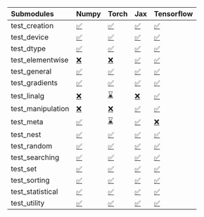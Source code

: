 | Submodules        | Numpy                                                                                                                           | Torch                                                                                                                           | Jax                                                                                                                             | Tensorflow                                                                                                                      |
|:------------------|:--------------------------------------------------------------------------------------------------------------------------------|:--------------------------------------------------------------------------------------------------------------------------------|:--------------------------------------------------------------------------------------------------------------------------------|:--------------------------------------------------------------------------------------------------------------------------------|
| test_creation     | <a href="https://github.com/unifyai/ivy/runs/7872406752?check_suite_focus=true" rel="noopener noreferrer" target="_blank">✅</a> | <a href="https://github.com/unifyai/ivy/runs/7872407760?check_suite_focus=true" rel="noopener noreferrer" target="_blank">✅</a> | <a href="https://github.com/unifyai/ivy/runs/7872408813?check_suite_focus=true" rel="noopener noreferrer" target="_blank">✅</a> | <a href="https://github.com/unifyai/ivy/runs/7872409799?check_suite_focus=true" rel="noopener noreferrer" target="_blank">✅</a> |
| test_device       | <a href="https://github.com/unifyai/ivy/runs/7872406824?check_suite_focus=true" rel="noopener noreferrer" target="_blank">✅</a> | <a href="https://github.com/unifyai/ivy/runs/7872407826?check_suite_focus=true" rel="noopener noreferrer" target="_blank">✅</a> | <a href="https://github.com/unifyai/ivy/runs/7872408876?check_suite_focus=true" rel="noopener noreferrer" target="_blank">✅</a> | <a href="https://github.com/unifyai/ivy/runs/7872409855?check_suite_focus=true" rel="noopener noreferrer" target="_blank">✅</a> |
| test_dtype        | <a href="https://github.com/unifyai/ivy/runs/7872406917?check_suite_focus=true" rel="noopener noreferrer" target="_blank">✅</a> | <a href="https://github.com/unifyai/ivy/runs/7872407895?check_suite_focus=true" rel="noopener noreferrer" target="_blank">✅</a> | <a href="https://github.com/unifyai/ivy/runs/7872408939?check_suite_focus=true" rel="noopener noreferrer" target="_blank">✅</a> | <a href="https://github.com/unifyai/ivy/runs/7872409921?check_suite_focus=true" rel="noopener noreferrer" target="_blank">✅</a> |
| test_elementwise  | <a href="https://github.com/unifyai/ivy/runs/7872406987?check_suite_focus=true" rel="noopener noreferrer" target="_blank">❌</a> | <a href="https://github.com/unifyai/ivy/runs/7872407967?check_suite_focus=true" rel="noopener noreferrer" target="_blank">❌</a> | <a href="https://github.com/unifyai/ivy/runs/7872409009?check_suite_focus=true" rel="noopener noreferrer" target="_blank">✅</a> | <a href="https://github.com/unifyai/ivy/runs/7872409999?check_suite_focus=true" rel="noopener noreferrer" target="_blank">✅</a> |
| test_general      | <a href="https://github.com/unifyai/ivy/runs/7872407050?check_suite_focus=true" rel="noopener noreferrer" target="_blank">✅</a> | <a href="https://github.com/unifyai/ivy/runs/7872408044?check_suite_focus=true" rel="noopener noreferrer" target="_blank">✅</a> | <a href="https://github.com/unifyai/ivy/runs/7872409075?check_suite_focus=true" rel="noopener noreferrer" target="_blank">✅</a> | <a href="https://github.com/unifyai/ivy/runs/7872410084?check_suite_focus=true" rel="noopener noreferrer" target="_blank">✅</a> |
| test_gradients    | <a href="https://github.com/unifyai/ivy/runs/7872407111?check_suite_focus=true" rel="noopener noreferrer" target="_blank">✅</a> | <a href="https://github.com/unifyai/ivy/runs/7872408114?check_suite_focus=true" rel="noopener noreferrer" target="_blank">✅</a> | <a href="https://github.com/unifyai/ivy/runs/7872409136?check_suite_focus=true" rel="noopener noreferrer" target="_blank">✅</a> | <a href="https://github.com/unifyai/ivy/runs/7872410133?check_suite_focus=true" rel="noopener noreferrer" target="_blank">✅</a> |
| test_linalg       | <a href="https://github.com/unifyai/ivy/runs/7872407173?check_suite_focus=true" rel="noopener noreferrer" target="_blank">❌</a> | <a href="https://github.com/unifyai/ivy/runs/7872408203?check_suite_focus=true" rel="noopener noreferrer" target="_blank">⌛</a> | <a href="https://github.com/unifyai/ivy/runs/7872409200?check_suite_focus=true" rel="noopener noreferrer" target="_blank">❌</a> | <a href="https://github.com/unifyai/ivy/runs/7872410206?check_suite_focus=true" rel="noopener noreferrer" target="_blank">✅</a> |
| test_manipulation | <a href="https://github.com/unifyai/ivy/runs/7872407234?check_suite_focus=true" rel="noopener noreferrer" target="_blank">❌</a> | <a href="https://github.com/unifyai/ivy/runs/7872408281?check_suite_focus=true" rel="noopener noreferrer" target="_blank">❌</a> | <a href="https://github.com/unifyai/ivy/runs/7872409262?check_suite_focus=true" rel="noopener noreferrer" target="_blank">✅</a> | <a href="https://github.com/unifyai/ivy/runs/7872410273?check_suite_focus=true" rel="noopener noreferrer" target="_blank">✅</a> |
| test_meta         | <a href="https://github.com/unifyai/ivy/runs/7872407309?check_suite_focus=true" rel="noopener noreferrer" target="_blank">✅</a> | <a href="https://github.com/unifyai/ivy/runs/7872408351?check_suite_focus=true" rel="noopener noreferrer" target="_blank">⌛</a> | <a href="https://github.com/unifyai/ivy/runs/7872409316?check_suite_focus=true" rel="noopener noreferrer" target="_blank">✅</a> | <a href="https://github.com/unifyai/ivy/runs/7872410340?check_suite_focus=true" rel="noopener noreferrer" target="_blank">❌</a> |
| test_nest         | <a href="https://github.com/unifyai/ivy/runs/7872407368?check_suite_focus=true" rel="noopener noreferrer" target="_blank">✅</a> | <a href="https://github.com/unifyai/ivy/runs/7872408407?check_suite_focus=true" rel="noopener noreferrer" target="_blank">✅</a> | <a href="https://github.com/unifyai/ivy/runs/7872409381?check_suite_focus=true" rel="noopener noreferrer" target="_blank">✅</a> | <a href="https://github.com/unifyai/ivy/runs/7872410397?check_suite_focus=true" rel="noopener noreferrer" target="_blank">✅</a> |
| test_random       | <a href="https://github.com/unifyai/ivy/runs/7872407429?check_suite_focus=true" rel="noopener noreferrer" target="_blank">✅</a> | <a href="https://github.com/unifyai/ivy/runs/7872408457?check_suite_focus=true" rel="noopener noreferrer" target="_blank">✅</a> | <a href="https://github.com/unifyai/ivy/runs/7872409445?check_suite_focus=true" rel="noopener noreferrer" target="_blank">✅</a> | <a href="https://github.com/unifyai/ivy/runs/7872410464?check_suite_focus=true" rel="noopener noreferrer" target="_blank">✅</a> |
| test_searching    | <a href="https://github.com/unifyai/ivy/runs/7872407483?check_suite_focus=true" rel="noopener noreferrer" target="_blank">✅</a> | <a href="https://github.com/unifyai/ivy/runs/7872408503?check_suite_focus=true" rel="noopener noreferrer" target="_blank">✅</a> | <a href="https://github.com/unifyai/ivy/runs/7872409512?check_suite_focus=true" rel="noopener noreferrer" target="_blank">✅</a> | <a href="https://github.com/unifyai/ivy/runs/7872410525?check_suite_focus=true" rel="noopener noreferrer" target="_blank">✅</a> |
| test_set          | <a href="https://github.com/unifyai/ivy/runs/7872407541?check_suite_focus=true" rel="noopener noreferrer" target="_blank">✅</a> | <a href="https://github.com/unifyai/ivy/runs/7872408576?check_suite_focus=true" rel="noopener noreferrer" target="_blank">✅</a> | <a href="https://github.com/unifyai/ivy/runs/7872409582?check_suite_focus=true" rel="noopener noreferrer" target="_blank">✅</a> | <a href="https://github.com/unifyai/ivy/runs/7872410586?check_suite_focus=true" rel="noopener noreferrer" target="_blank">✅</a> |
| test_sorting      | <a href="https://github.com/unifyai/ivy/runs/7872407597?check_suite_focus=true" rel="noopener noreferrer" target="_blank">✅</a> | <a href="https://github.com/unifyai/ivy/runs/7872408646?check_suite_focus=true" rel="noopener noreferrer" target="_blank">✅</a> | <a href="https://github.com/unifyai/ivy/runs/7872409642?check_suite_focus=true" rel="noopener noreferrer" target="_blank">✅</a> | <a href="https://github.com/unifyai/ivy/runs/7872410631?check_suite_focus=true" rel="noopener noreferrer" target="_blank">✅</a> |
| test_statistical  | <a href="https://github.com/unifyai/ivy/runs/7872407655?check_suite_focus=true" rel="noopener noreferrer" target="_blank">✅</a> | <a href="https://github.com/unifyai/ivy/runs/7872408704?check_suite_focus=true" rel="noopener noreferrer" target="_blank">✅</a> | <a href="https://github.com/unifyai/ivy/runs/7872409702?check_suite_focus=true" rel="noopener noreferrer" target="_blank">✅</a> | <a href="https://github.com/unifyai/ivy/runs/7872410691?check_suite_focus=true" rel="noopener noreferrer" target="_blank">✅</a> |
| test_utility      | <a href="https://github.com/unifyai/ivy/runs/7872407701?check_suite_focus=true" rel="noopener noreferrer" target="_blank">✅</a> | <a href="https://github.com/unifyai/ivy/runs/7872408759?check_suite_focus=true" rel="noopener noreferrer" target="_blank">✅</a> | <a href="https://github.com/unifyai/ivy/runs/7872409747?check_suite_focus=true" rel="noopener noreferrer" target="_blank">✅</a> | <a href="https://github.com/unifyai/ivy/runs/7872410759?check_suite_focus=true" rel="noopener noreferrer" target="_blank">✅</a> |